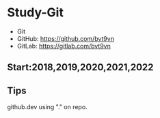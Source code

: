 # Study-Git

- Git
- GitHub: https://github.com/bvt9vn
- GitLab: https://gitlab.com/bvt9vn

## Start:2018,2019,2020,2021,2022

## Tips
github.dev using "." on repo.